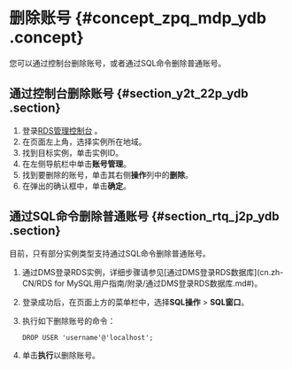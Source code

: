 # 删除账号 {#concept_zpq_mdp_ydb .concept}

您可以通过控制台删除账号，或者通过SQL命令删除普通账号。

## 通过控制台删除账号 {#section_y2t_22p_ydb .section}

1.  登录[RDS管理控制台](https://rds.console.aliyun.com/) 。
2.  在页面左上角，选择实例所在地域。
3.  找到目标实例，单击实例ID。
4.  在左侧导航栏中单击**账号管理**。
5.  找到要删除的账号，单击其右侧**操作**列中的**删除**。
6.  在弹出的确认框中，单击**确定**。

## 通过SQL命令删除普通账号 {#section_rtq_j2p_ydb .section}

目前，只有部分实例类型支持通过SQL命令删除普通账号。

1.  通过DMS登录RDS实例，详细步骤请参见[通过DMS登录RDS数据库](cn.zh-CN/RDS for MySQL用户指南/附录/通过DMS登录RDS数据库.md#)。
2.  登录成功后，在页面上方的菜单栏中，选择**SQL操作** \> **SQL窗口**。
3.  执行如下删除账号的命令：

    ```
    DROP USER 'username'@'localhost';
    ```

4.  单击**执行**以删除账号。

